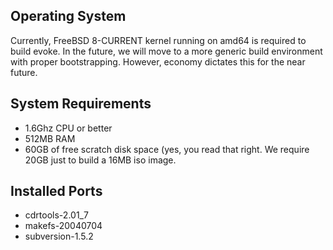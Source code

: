 ## Operating System ##

Currently, FreeBSD 8-CURRENT kernel running on amd64 is required to build evoke. In the future, we will move to a more generic build environment with proper bootstrapping. However, economy dictates this for the near future.
## System Requirements ##

  * 1.6Ghz CPU or better
  * 512MB RAM
  * 60GB of free scratch disk space (yes, you read that right. We require 20GB just to build a 16MB iso image.

## Installed Ports ##

  * cdrtools-2.01\_7
  * makefs-20040704
  * subversion-1.5.2